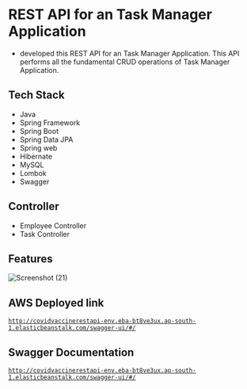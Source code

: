 # REST API for an Task Manager Application

* developed this REST API for an Task Manager Application. This API performs all the fundamental CRUD operations of Task Manager Application. 

## Tech Stack

* Java
* Spring Framework
* Spring Boot
* Spring Data JPA
* Spring web
* Hibernate
* MySQL
* Lombok
* Swagger

## Controller

* Employee Controller
* Task Controller

## Features

![Screenshot (21)](https://user-images.githubusercontent.com/101392090/198835385-c03ca0eb-92f1-48fd-885f-c62af6825831.png)

## AWS Deployed link

[`http://covidvaccinerestapi-env.eba-bt8ve3ux.ap-south-1.elasticbeanstalk.com/swagger-ui/#/`](http://taskmanagerv1-env.eba-etmfnmup.ap-south-1.elasticbeanstalk.com/)

## Swagger Documentation
[`http://covidvaccinerestapi-env.eba-bt8ve3ux.ap-south-1.elasticbeanstalk.com/swagger-ui/#/`](http://taskmanagerv1-env.eba-etmfnmup.ap-south-1.elasticbeanstalk.com/swagger-ui/#/)
